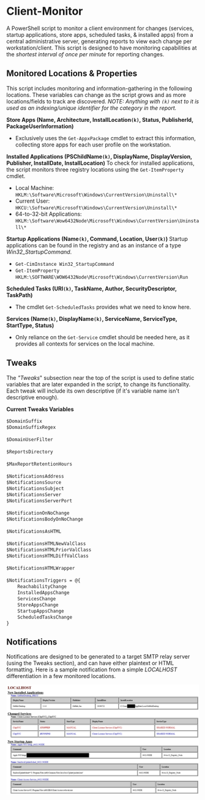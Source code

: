 # Client-Monitor
A PowerShell script to monitor a client environment for changes (services, startup applications, store apps, scheduled tasks, &amp; installed apps) from a central administrative server, generating reports to view each change per workstation/client.
This script is designed to have monitoring capabilities at the _shortest interval of once per minute_ for reporting changes.


## Monitored Locations & Properties
This script includes monitoring and information-gathering in the following locations.
These variables can change as the script grows and as more locations/fields to track are discovered.
_NOTE: Anything with `(k)` next to it is used as an indexing/unique identifier for the category in the report._

**Store Apps (Name, Architecture, InstallLocation`(k)`, Status, PublisherId, PackageUserInformation)**
- Exclusively uses the `Get-AppxPackage` cmdlet to extract this information, collecting store apps for each user profile on the workstation.

**Installed Applications (PSChildName`(k)`, DisplayName, DisplayVersion, Publisher, InstallDate, InstallLocation)**
To check for installed applications, the script monitors three registry locations using the `Get-ItemProperty` cmdlet.
- Local Machine: `HKLM:\Software\Microsoft\Windows\CurrentVersion\Uninstall\*`
- Current User: `HKCU:\Software\Microsoft\Windows\CurrentVersion\Uninstall\*`
- 64-to-32-bit Applications: `HKLM:\Software\Wow6432Node\Microsoft\Windows\CurrentVersion\Uninstall\*`

**Startup Applications (Name`(k)`, Command, Location, User`(k)`)**
Startup applications can be found in the registry and as an instance of a type _Win32_StartupCommand_.
- `Get-CimInstance Win32_StartupCommand`
- `Get-ItemProperty HKLM:\SOFTWARE\WOW6432Node\Microsoft\Windows\CurrentVersion\Run`

**Scheduled Tasks (URI`(k)`, TaskName, Author, SecurityDescriptor, TaskPath)**
- The cmdlet `Get-ScheduledTasks` provides what we need to know here.

**Services (Name`(k)`, DisplayName`(k)`, ServiceName, ServiceType, StartType, Status)**
- Only reliance on the `Get-Service` cmdlet should be needed here, as it provides all contexts for services on the local machine.


## Tweaks
The _"Tweaks_" subsection near the top of the script is used to define static variables that are later expanded in the script, to change its functionality.
Each tweak will include its own descriptive (if it's variable name isn't descriptive enough).

**Current Tweaks Variables**
```
$DomainSuffix
$DomainSuffixRegex

$DomainUserFilter

$ReportsDirectory

$MaxReportRetentionHours

$NotificationsAddress
$NotificationsSource
$NotificationsSubject
$NotificationsServer
$NotificationsServerPort

$NotificationOnNoChange
$NotificationsBodyOnNoChange

$NotificationsAsHTML

$NotificationsHTMLNewValClass
$NotificationsHTMLPriorValClass
$NotificationsHTMLDiffValClass

$NotificationsHTMLWrapper

$NotificationsTriggers = @{
	ReachabilityChange
	InstalledAppsChange
	ServicesChange
	StoreAppsChange
	StartupAppsChange
	ScheduledTasksChange
}
```

## Notifications
Notifications are designed to be generated to a target SMTP relay server (using the Tweaks section), and can have either plaintext or HTML formatting.
Here is a sample notification from a simple _LOCALHOST_ differentiation in a few monitored locations.

![Sample Notification from the Monitoring Script](https://raw.githubusercontent.com/NotsoanoNimus/client-monitor/master/docs/Notification_Sample.png)